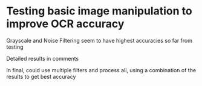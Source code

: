 # Testing basic image manipulation to improve OCR accuracy

Grayscale and Noise Filtering seem to have highest accuracies so far from testing

Detailed results in comments

In final, could use multiple filters and process all, using a combination of the results to get best accuracy
